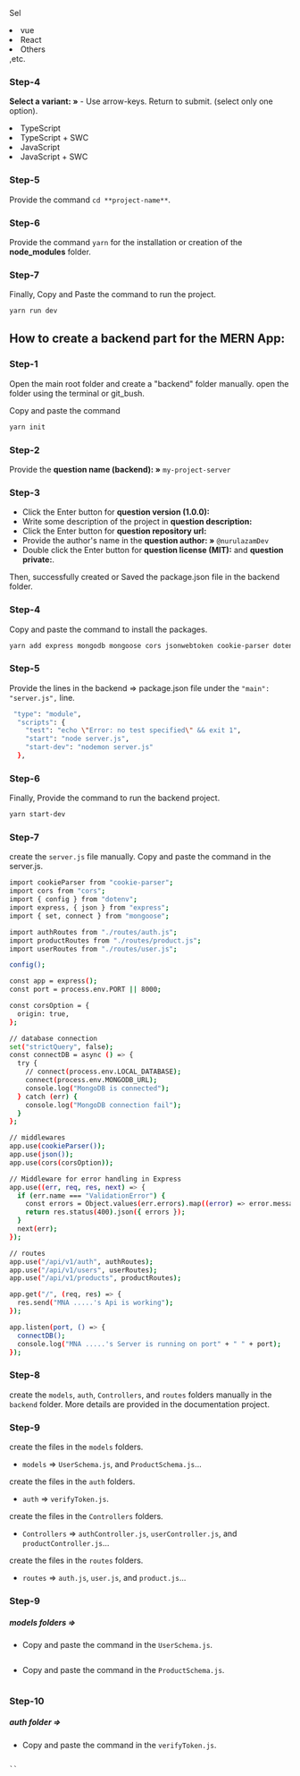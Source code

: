 Sel
<li>vue</li>
<li>React</li>
<li>Others</li> ,etc.

### Step-4

**Select a variant: »** - Use arrow-keys. Return to submit. (select only one option).

<li>TypeScript</li>
<li>TypeScript + SWC</li>
<li>JavaScript</li>
<li>JavaScript + SWC</li>

### Step-5

Provide the command `cd **project-name**`.

### Step-6

Provide the command `yarn` for the installation or creation of the **node_modules** folder.

### Step-7

Finally, Copy and Paste the command to run the project.
```bash
yarn run dev
```

## How to create a backend part for the MERN App:

### Step-1

Open the main root folder and create a "backend" folder manually. open the folder using the terminal or git_bush. </b>

Copy and paste the command 
```bash
yarn init
```

### Step-2

Provide the **question name (backend): »** `my-project-server` 

### Step-3
- Click the Enter button for **question version (1.0.0):**
- Write some description of the project in **question description:**
- Click the Enter button for **question repository url:**
- Provide the author's name in the **question author: »** `@nurulazamDev`
- Double click the Enter button for **question license (MIT):** and **question private:**.

Then, successfully created or Saved the package.json file in the backend folder.

### Step-4

Copy and paste the command to install the packages.
```bash
yarn add express mongodb mongoose cors jsonwebtoken cookie-parser dotenv bcryptjs nodemon
```

### Step-5

Provide the lines in the backend => package.json file under the `"main": "server.js",` line.

```bash
 "type": "module",
  "scripts": {
    "test": "echo \"Error: no test specified\" && exit 1",
    "start": "node server.js",
    "start-dev": "nodemon server.js"
  },
```

### Step-6

Finally, Provide the command to run the backend project.
```bash
yarn start-dev
```

### Step-7
create the `server.js` file manually.
Copy and paste the command in the server.js.
```bash
import cookieParser from "cookie-parser";
import cors from "cors";
import { config } from "dotenv";
import express, { json } from "express";
import { set, connect } from "mongoose";

import authRoutes from "./routes/auth.js";
import productRoutes from "./routes/product.js";
import userRoutes from "./routes/user.js";

config();

const app = express();
const port = process.env.PORT || 8000;

const corsOption = {
  origin: true,
};

// database connection
set("strictQuery", false);
const connectDB = async () => {
  try {
    // connect(process.env.LOCAL_DATABASE);
    connect(process.env.MONGODB_URL);
    console.log("MongoDB is connected");
  } catch (err) {
    console.log("MongoDB connection fail");
  }
};

// middlewares
app.use(cookieParser());
app.use(json());
app.use(cors(corsOption));

// Middleware for error handling in Express
app.use((err, req, res, next) => {
  if (err.name === "ValidationError") {
    const errors = Object.values(err.errors).map((error) => error.message);
    return res.status(400).json({ errors });
  }
  next(err);
});

// routes
app.use("/api/v1/auth", authRoutes);
app.use("/api/v1/users", userRoutes);
app.use("/api/v1/products", productRoutes);

app.get("/", (req, res) => {
  res.send("MNA .....'s Api is working");
});

app.listen(port, () => {
  connectDB();
  console.log("MNA .....'s Server is running on port" + " " + port);
});
```

### Step-8
create the `models`, `auth`, `Controllers`, and `routes` folders manually in the `backend` folder. More details are provided in the documentation project.

### Step-9

create the files in the `models` folders. 
- `models` =>  `UserSchema.js`, and `ProductSchema.js`...

create the files in the `auth` folders. 
- `auth` => `verifyToken.js`.

create the files in the `Controllers` folders. 
- `Controllers` => `authController.js`, `userController.js`, and `productController.js`...

create the files in the `routes` folders. 
- `routes` => `auth.js`, `user.js`, and `product.js`...

### Step-9
##### models folders =>
- Copy and paste the command in the `UserSchema.js`.
```bash

```
- Copy and paste the command in the `ProductSchema.js`.
```bash

```
### Step-10
##### auth folder =>

- Copy and paste the command in the `verifyToken.js`.
```ba

``
